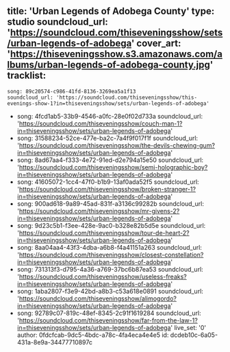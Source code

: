 title: 'Urban Legends of Adobega County'
type: studio
soundcloud_url: 'https://soundcloud.com/thiseveningsshow/sets/urban-legends-of-adobega'
cover_art: 'https://thiseveningsshow.s3.amazonaws.com/albums/urban-legends-of-adobega-county.jpg'
tracklist:
  -
    song: 89c20574-c986-41fd-8136-3269ea5a1f13
    soundcloud_url: 'https://soundcloud.com/thiseveningsshow/this-evenings-show-1?in=thiseveningsshow/sets/urban-legends-of-adobega'
  -
    song: 4fcd1ab5-33b9-4546-a0fc-28e0f02d733a
    soundcloud_url: 'https://soundcloud.com/thiseveningsshow/couch-man-1?in=thiseveningsshow/sets/urban-legends-of-adobega'
  -
    song: 31588234-52ce-477e-ba2c-7a4f9f017f1f
    soundcloud_url: 'https://soundcloud.com/thiseveningsshow/the-devils-chewing-gum?in=thiseveningsshow/sets/urban-legends-of-adobega'
  -
    song: 8ad67aa4-f333-4e72-91ed-d2e794a15e50
    soundcloud_url: 'https://soundcloud.com/thiseveningsshow/semi-holographic-boy?in=thiseveningsshow/sets/urban-legends-of-adobega'
  -
    song: 41605072-1cc4-47f0-b1b9-13af0ada52f5
    soundcloud_url: 'https://soundcloud.com/thiseveningsshow/broken-stranger-1?in=thiseveningsshow/sets/urban-legends-of-adobega'
  -
    song: 900ad618-9a89-45ad-831f-a3136c99282b
    soundcloud_url: 'https://soundcloud.com/thiseveningsshow/mr-givens-2?in=thiseveningsshow/sets/urban-legends-of-adobega'
  -
    song: 9d23c5b1-f3ee-428e-9ac0-b328e82b5d5e
    soundcloud_url: 'https://soundcloud.com/thiseveningsshow/tour-de-heart-2?in=thiseveningsshow/sets/urban-legends-of-adobega'
  -
    song: 8aa04aa4-43f3-4dba-a6b8-f4a41151a263
    soundcloud_url: 'https://soundcloud.com/thiseveningsshow/closest-constellation?in=thiseveningsshow/sets/urban-legends-of-adobega'
  -
    song: 731313f3-d795-4a36-a769-37bc6b87ea53
    soundcloud_url: 'https://soundcloud.com/thiseveningsshow/useless-freaks?in=thiseveningsshow/sets/urban-legends-of-adobega'
  -
    song: 1aba2807-f3e9-42bd-a8b3-c53a618e0891
    soundcloud_url: 'https://soundcloud.com/thiseveningsshow/alimogordo?in=thiseveningsshow/sets/urban-legends-of-adobega'
  -
    song: 92789c07-819c-48ef-8345-2c91f1619284
    soundcloud_url: 'https://soundcloud.com/thiseveningsshow/far-from-the-law-1?in=thiseveningsshow/sets/urban-legends-of-adobega'
live_set: '0'
author: 0fdcfcab-9dc5-4bdc-a78c-4fa4eca4e4e5
id: dcdeb10c-6a05-431a-8e9a-34477710897c
